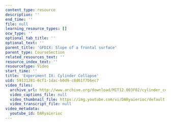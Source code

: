```yaml
---
content_type: resource
description: ''
end_time: ''
file: null
learning_resource_types: []
ocw_type: ''
optional_tab_title: ''
optional_text: ''
parent_title: 'GFDIX: Slope of a frontal surface'
parent_type: CourseSection
related_resources_text: ''
resource_index_text: ''
resourcetype: Video
start_time: ''
title: 'Experiment IX: Cylinder Collapse'
uid: 59131281-6cf1-1dac-b0d9-c8d61f7b6ec7
video_files:
  archive_url: http://www.archive.org/download/MIT12.003F02/cylinder_collapse.mp4
  video_captions_file: null
  video_thumbnail_file: https://img.youtube.com/vi/DARyaierioc/default.jpg
  video_transcript_file: null
video_metadata:
  youtube_id: DARyaierioc
---
```

